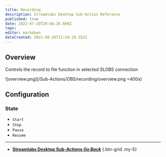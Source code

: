 ```yaml
---
title: Recording
description: Streamlabs Desktop Sub-Action Reference
published: true
date: 2022-07-20T20:48:26.669Z
tags: 
editor: markdown
dateCreated: 2021-08-26T12:54:29.352Z
---
```


## Overview
Controls the record to file function in selected SLOBS connection

![overview.png](/Sub-Actions/OBS/recording/overview.png =400x)

## Configuration
### State
* `Start`
* `Stop`
* `Pause`
* `Resume`

---

- [<i class="mdi mdi-chevron-left"></i> **Streamlabs Desktop Sub-Actions *Go Back***](/en/Sub-Actions/Streamlabs-Desktop)
{.btn-grid .my-5}